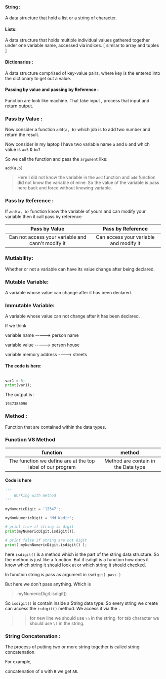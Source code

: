 

#### String :

A data structure that hold a list or a string of character.

#### Lists:

A data structure that holds multiple individual values gathered together under one variable name, accessed via indices.
[ similar to array and tuples ]

#### Dictionaries :

A data structure comprised of key-value pairs, where key is the entered into the dictionary to get out a value.  

#### Passing by value and passing by Reference :

Function are look like machine. That take input , process that input and return output.

### Pass by Value : 
Now consider a function `add(a, b)` which job is to add two number and return the result.

Now consider in my laptop I have two variable name `a` and `b` and which value is `a=5` & `b=7`

So we call the function and pass the `argument` like:

`add(a,b)`

> Here I did not know the variable in the `add` function and `add` function did not know the variable 
of mine. So the value of the variable is pass here back and force without knowing variable. 

### Pass by Reference :

If `add(a, b)` function know the variable of yours and can modify your variable then it call pass by reference

| Pass by Value | Pass by Reference |
|:-------------:|:-----------------:|
|Can not access your variable and cann't modify it| Can access your variable and modify it|


### Mutiability:

Whether or not a variable can have its value change after being declared.

### Mutable Variable:

A variable whose value can change after it has been declared.

### Immutable Variable:

A variable whose value can not change after it has been declared.

If we think 

variable name -----> person name

variable value -----> person house

variable memory address ----> streets


#### The code is here:

```python

var1 = 5;
print(var1);

```

The output is :

```
1947388096
```

### Method :
Function that are contained within the data types.

### Function VS Method

| function | method |
|:--------:|:------:|
| The function we define are at the top label of our program | Method are contain in the Data type |


#### Code is here

```python
'''
    Working with method
'''

myNumericDigit = '12347';

myNonNumericDigit = 'Md Kadir';

# print true if string is digit
print(myNumericDigit.isdigit());

# print false if string are not digit
print( myNonNumericDigit.isdigit() );
```

here ` isdigit() ` is a method which is the part of the string data structure. So the method is just like a function.
But if  isdigit is a function how does it know   which string it should look at or which string it should checked.

In function string is pass as argument in `isdigit( pass )`

But here we don't pass anything. Which is
>  myNumericDigit.isdigit()

So `isdigit()` is contain inside a String data type. So every string we create can access the `isdigit()` method.
We access it via the `.`  



>> for new line we should use `\n` in the string.
>> for tab character we should use `\t` in the string.


### String Concatenation :

The process of putting two or more string together is called string concatenation.

For example,

concatenation of `A` with `B` we get `AB`.


